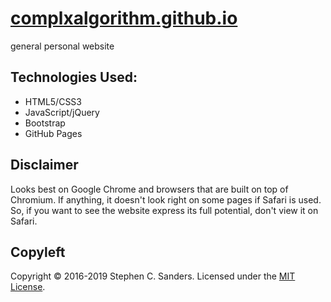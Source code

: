# <a href="https://stephensanders.me" target="_blank">complxalgorithm.github.io</a>

general personal website

## Technologies Used:
* HTML5/CSS3
* JavaScript/jQuery
* Bootstrap
* GitHub Pages

## Disclaimer

Looks best on Google Chrome and browsers that are built on top of Chromium. If anything, it doesn't look right on some pages if Safari is used. So, if you want to see the website express its full potential, don't view it on Safari.

## Copyleft
<footer>Copyright &copy; 2016-2019 Stephen C. Sanders. Licensed under the <a href="https://github.com/complxalgorithm/complxalgorithm.github.io/blob/master/LICENSE">MIT License</a>.</footer>
